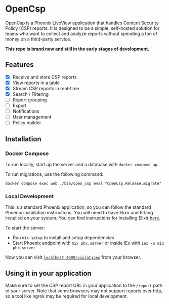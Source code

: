 # OpenCsp

OpenCsp is a Phoenix LiveView application that handles Content Security Policy (CSP) reports. It is designed to be a simple, self-hosted solution for teams who want to collect and analyze reports without spending a ton of money on a third-party service.

**This repo is brand new and still in the early stages of development.**

## Features

- [x] Receive and store CSP reports
- [x] View reports in a table
- [x] Stream CSP reports in real-time
- [x] Search / Filtering
- [ ] Report grouping
- [ ] Export
- [ ] Notifications
- [ ] User management
- [ ] Policy builder

## Installation

### Docker Compose

To run locally, start up the server and a database with `docker compose up`.

To run migrations, use the following command:
```shell
docker compose exec web ./bin/open_csp eval "OpenCsp.Release.migrate"
```

### Local Development

This is a standard Phoenix application, so you can follow the standard Phoenix installation instructions. You will need to have Elixir and Erlang installed on your system. You can find instructions for installing Elixir [here](https://elixir-lang.org/install.html).

To start the server:

  * Run `mix setup` to install and setup dependencies
  * Start Phoenix endpoint with `mix phx.server` or inside IEx with `iex -S mix phx.server`

Now you can visit [`localhost:4000/violations`](http://localhost:4000/violations) from your browser.

## Using it in your application

Make sure to set the CSP report URL in your application to the `/report` path of your server. Note that some browsers may not support reports over http, so a tool like ngrok may be required for local development.
